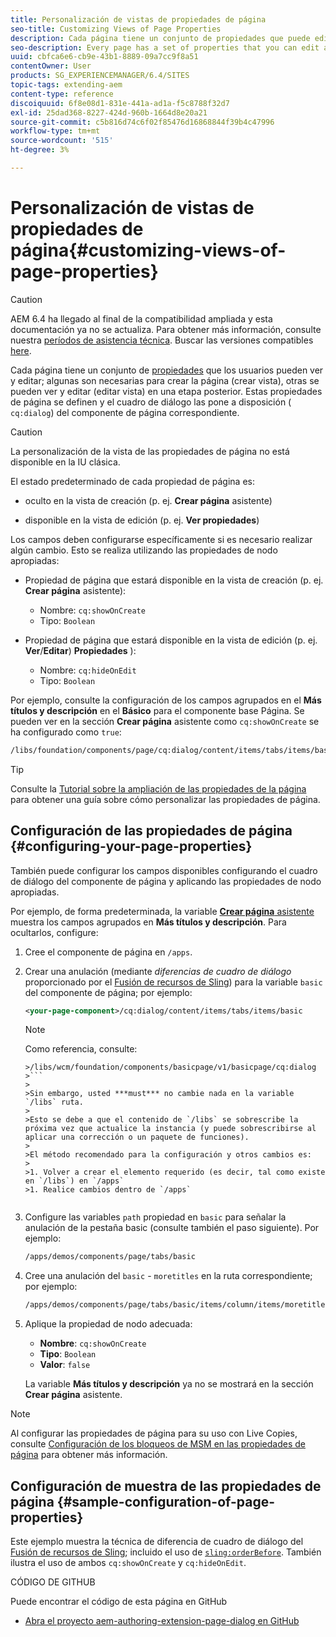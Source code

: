 ```yaml
---
title: Personalización de vistas de propiedades de página
seo-title: Customizing Views of Page Properties
description: Cada página tiene un conjunto de propiedades que puede editar según sea necesario
seo-description: Every page has a set of properties that you can edit as required
uuid: cbfca6e6-cb9e-43b1-8889-09a7cc9f8a51
contentOwner: User
products: SG_EXPERIENCEMANAGER/6.4/SITES
topic-tags: extending-aem
content-type: reference
discoiquuid: 6f8e08d1-831e-441a-ad1a-f5c8788f32d7
exl-id: 25dad368-8227-424d-960b-1664d8e20a21
source-git-commit: c5b816d74c6f02f85476d16868844f39b4c47996
workflow-type: tm+mt
source-wordcount: '515'
ht-degree: 3%

---
```


# Personalización de vistas de propiedades de página{#customizing-views-of-page-properties}

>[!CAUTION]
>
>AEM 6.4 ha llegado al final de la compatibilidad ampliada y esta documentación ya no se actualiza. Para obtener más información, consulte nuestra [períodos de asistencia técnica](https://helpx.adobe.com/es/support/programs/eol-matrix.html). Buscar las versiones compatibles [here](https://experienceleague.adobe.com/docs/).

Cada página tiene un conjunto de [propiedades](/help/sites-authoring/editing-page-properties.md) que los usuarios pueden ver y editar; algunas son necesarias para crear la página (crear vista), otras se pueden ver y editar (editar vista) en una etapa posterior. Estas propiedades de página se definen y el cuadro de diálogo las pone a disposición ( `cq:dialog`) del componente de página correspondiente.

>[!CAUTION]
>
>La personalización de la vista de las propiedades de página no está disponible en la IU clásica.

El estado predeterminado de cada propiedad de página es:

* oculto en la vista de creación (p. ej. **Crear página** asistente)

* disponible en la vista de edición (p. ej. **Ver propiedades**)

Los campos deben configurarse específicamente si es necesario realizar algún cambio. Esto se realiza utilizando las propiedades de nodo apropiadas:

* Propiedad de página que estará disponible en la vista de creación (p. ej. **Crear página** asistente):

   * Nombre: `cq:showOnCreate`
   * Tipo: `Boolean`

* Propiedad de página que estará disponible en la vista de edición (p. ej. **Ver**/**Editar**) **Propiedades** ):

   * Nombre: `cq:hideOnEdit`
   * Tipo: `Boolean`

Por ejemplo, consulte la configuración de los campos agrupados en el **Más títulos y descripción** en el **Básico** para el componente base Página. Se pueden ver en la sección **Crear página** asistente como `cq:showOnCreate` se ha configurado como `true`:

```xml
/libs/foundation/components/page/cq:dialog/content/items/tabs/items/basic/items/column/items/moretitles
```

>[!TIP]
>
>Consulte la [Tutorial sobre la ampliación de las propiedades de la página](https://experienceleague.adobe.com/docs/experience-manager-learn/sites/developing/page-properties-technical-video-develop.html) para obtener una guía sobre cómo personalizar las propiedades de página.

## Configuración de las propiedades de página {#configuring-your-page-properties}

También puede configurar los campos disponibles configurando el cuadro de diálogo del componente de página y aplicando las propiedades de nodo apropiadas.

Por ejemplo, de forma predeterminada, la variable [**Crear página** asistente](/help/sites-authoring/managing-pages.md#creating-a-new-page) muestra los campos agrupados en **Más títulos y descripción**. Para ocultarlos, configure:

1. Cree el componente de página en `/apps`.
1. Crear una anulación (mediante *diferencias de cuadro de diálogo* proporcionado por el [Fusión de recursos de Sling](/help/sites-developing/sling-resource-merger.md)) para la variable `basic` del componente de página; por ejemplo:

   ```xml
   <your-page-component>/cq:dialog/content/items/tabs/items/basic
   ```

   >[!NOTE]
   >
   >Como referencia, consulte:
   >
   >
   ```
   >/libs/wcm/foundation/components/basicpage/v1/basicpage/cq:dialog
   >```
   >
   >Sin embargo, usted ***must*** no cambie nada en la variable `/libs` ruta.
   >
   >Esto se debe a que el contenido de `/libs` se sobrescribe la próxima vez que actualice la instancia (y puede sobrescribirse al aplicar una corrección o un paquete de funciones).
   >
   >El método recomendado para la configuración y otros cambios es:
   >
   >1. Volver a crear el elemento requerido (es decir, tal como existe en `/libs`) en `/apps`
   >1. Realice cambios dentro de `/apps`


1. Configure las variables `path` propiedad en `basic` para señalar la anulación de la pestaña basic (consulte también el paso siguiente). Por ejemplo:

   ```xml
   /apps/demos/components/page/tabs/basic
   ```

1. Cree una anulación del `basic` - `moretitles` en la ruta correspondiente; por ejemplo:

   ```xml
   /apps/demos/components/page/tabs/basic/items/column/items/moretitles
   ```

1. Aplique la propiedad de nodo adecuada:

   * **Nombre**: `cq:showOnCreate`
   * **Tipo**: `Boolean`
   * **Valor**: `false`

   La variable **Más títulos y descripción** ya no se mostrará en la sección **Crear página** asistente.

>[!NOTE]
>
>Al configurar las propiedades de página para su uso con Live Copies, consulte [Configuración de los bloqueos de MSM en las propiedades de página](/help/sites-developing/extending-msm.md#configuring-msm-locks-on-page-properties-touch-enabled-ui) para obtener más información.

## Configuración de muestra de las propiedades de página {#sample-configuration-of-page-properties}

Este ejemplo muestra la técnica de diferencia de cuadro de diálogo del [Fusión de recursos de Sling](/help/sites-developing/sling-resource-merger.md); incluido el uso de [`sling:orderBefore`](/help/sites-developing/sling-resource-merger.md#properties). También ilustra el uso de ambos `cq:showOnCreate` y `cq:hideOnEdit`.

CÓDIGO DE GITHUB

Puede encontrar el código de esta página en GitHub

* [Abra el proyecto aem-authoring-extension-page-dialog en GitHub](https://github.com/Adobe-Marketing-Cloud/aem-authoring-extension-page-dialog)
